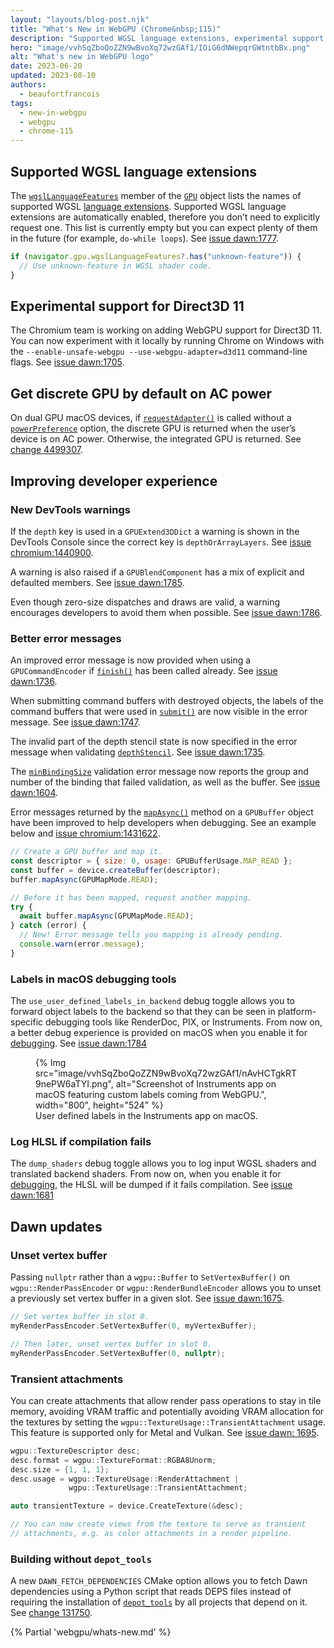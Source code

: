 ```yaml
---
layout: "layouts/blog-post.njk"
title: "What's New in WebGPU (Chrome&nbsp;115)"
description: "Supported WGSL language extensions, experimental support for Direct3D 11, and more."
hero: "image/vvhSqZboQoZZN9wBvoXq72wzGAf1/IOiG6dNWepqrGWtntbBx.png"
alt: "What's new in WebGPU logo"
date: 2023-06-20
updated: 2023-08-10
authors:
  - beaufortfrancois
tags:
  - new-in-webgpu
  - webgpu
  - chrome-115
---
```


## Supported WGSL language extensions

The [`wgslLanguageFeatures`](https://www.w3.org/TR/webgpu/#gpuwgsllanguagefeatures) member of the [`GPU`](https://developer.mozilla.org/docs/Web/API/GPU) object lists the names of supported WGSL [language extensions](https://gpuweb.github.io/gpuweb/wgsl/#language-extension). Supported WGSL language extensions are automatically enabled, therefore you don’t need to explicitly request one. This list is currently empty but you can expect plenty of them in the future (for example, `do-while loops`). See [issue dawn:1777](https://bugs.chromium.org/p/dawn/issues/detail?id=1777).

```js
if (navigator.gpu.wgslLanguageFeatures?.has("unknown-feature")) {
  // Use unknown-feature in WGSL shader code.
}
```

## Experimental support for Direct3D 11

The Chromium team is working on adding WebGPU support for Direct3D 11. You can now experiment with it locally by running Chrome on Windows with the `--enable-unsafe-webgpu --use-webgpu-adapter=d3d11` command-line flags. See [issue dawn:1705](https://bugs.chromium.org/p/dawn/issues/detail?id=1705).

## Get discrete GPU by default on AC power 

On dual GPU macOS devices, if [`requestAdapter()`](https://developer.mozilla.org/docs/Web/API/GPU/requestAdapter) is called without a [`powerPreference`](https://developer.mozilla.org/docs/Web/API/GPU/requestAdapter#powerpreference) option, the discrete GPU is returned when the user’s device is on AC power. Otherwise, the integrated GPU is returned. See [change 4499307]( https://chromium-review.googlesource.com/c/chromium/src/+/4499307).

## Improving developer experience 
 
### New DevTools warnings

If the `depth` key is used in a `GPUExtend3DDict` a warning is shown in the DevTools Console since the correct key is `depthOrArrayLayers`. See [issue chromium:1440900](https://bugs.chromium.org/p/chromium/issues/detail?id=1440900).

A warning is also raised if  a `GPUBlendComponent` has a mix of explicit and defaulted members. See [issue dawn:1785](https://bugs.chromium.org/p/dawn/issues/detail?id=1785).

Even though zero-size dispatches and draws are valid, a warning encourages developers to avoid them when possible. See [issue dawn:1786](https://bugs.chromium.org/p/dawn/issues/detail?id=1786).

### Better error messages 
 
An improved error message is now provided when using a `GPUCommandEncoder` if [`finish()`](https://developer.mozilla.org/docs/Web/API/GPUCommandEncoder/finish) has been called already. See [issue dawn:1736](https://bugs.chromium.org/p/dawn/issues/detail?id=1736).

When submitting command buffers with destroyed objects, the labels of the command buffers that were used in [`submit()`](https://developer.mozilla.org/docs/Web/API/GPUQueue/submit) are now visible in the error message. See [issue dawn:1747](https://bugs.chromium.org/p/dawn/issues/detail?id=1747).


The invalid part of the depth stencil state is now specified in the error message when validating [`depthStencil`](https://developer.mozilla.org/docs/Web/API/GPUDevice/createRenderPipeline#depthstencil_object_structure). See [issue dawn:1735](https://bugs.chromium.org/p/dawn/issues/detail?id=1735).

The [`minBindingSize`](https://gpuweb.github.io/gpuweb/#dom-gpubufferbindinglayout-minbindingsize) validation error message now reports the group and number of the binding that failed validation, as well as the buffer. See [issue dawn:1604](https://bugs.chromium.org/p/dawn/issues/detail?id=1604).


Error messages returned by the [`mapAsync()`](https://developer.mozilla.org/docs/Web/API/GPUBuffer/mapAsync) method on a `GPUBuffer` object have been improved to help developers when debugging. See an example below and [issue chromium:1431622](https://bugs.chromium.org/p/chromium/issues/detail?id=1431622).

```js
// Create a GPU buffer and map it.
const descriptor = { size: 0, usage: GPUBufferUsage.MAP_READ };
const buffer = device.createBuffer(descriptor);
buffer.mapAsync(GPUMapMode.READ);

// Before it has been mapped, request another mapping.
try {
  await buffer.mapAsync(GPUMapMode.READ);
} catch (error) {
  // New! Error message tells you mapping is already pending.
  console.warn(error.message);
}
```

### Labels in macOS debugging tools

The `use_user_defined_labels_in_backend` debug toggle allows you to forward object labels to the backend so that they can be seen in platform-specific debugging tools like RenderDoc, PIX, or Instruments. From now on, a better debug experience is provided on macOS when you enable it for [debugging](https://dawn.googlesource.com/dawn/+/refs/heads/main/docs/dawn/debugging.md). See [issue dawn:1784](https://bugs.chromium.org/p/dawn/issues/detail?id=1784)

<figure>
  {% Img src="image/vvhSqZboQoZZN9wBvoXq72wzGAf1/nAvHCTgkRT9nePW6aTYI.png", alt="Screenshot of Instruments app on macOS featuring custom labels coming from WebGPU.", width="800", height="524" %}
  <figcaption>
    User defined labels in the Instruments app on macOS.
  </figcaption>
</figure>


### Log HLSL if compilation fails

The `dump_shaders` debug toggle allows you to log input WGSL shaders and translated backend shaders. From now on, when you enable it for [debugging](https://dawn.googlesource.com/dawn/+/refs/heads/main/docs/dawn/debugging.md), the HLSL will be dumped if it fails compilation. See [issue dawn:1681](https://bugs.chromium.org/p/dawn/issues/detail?id=1681)

## Dawn updates

### Unset vertex buffer

Passing `nullptr` rather than a `wgpu::Buffer` to `SetVertexBuffer()` on `wgpu::RenderPassEncoder` or `wgpu::RenderBundleEncoder` allows you to unset a previously set vertex buffer in a given slot. See [issue dawn:1675](https://bugs.chromium.org/p/dawn/issues/detail?id=1675).

```cpp
// Set vertex buffer in slot 0.
myRenderPassEncoder.SetVertexBuffer(0, myVertexBuffer);

// Then later, unset vertex buffer in slot 0.
myRenderPassEncoder.SetVertexBuffer(0, nullptr);
```

### Transient attachments

You can create attachments that allow render pass operations to stay in tile memory, avoiding VRAM traffic and potentially avoiding VRAM allocation for the textures by setting the `wgpu::TextureUsage::TransientAttachment` usage. This feature is supported only for Metal and Vulkan. See [issue dawn: 1695](https://bugs.chromium.org/p/dawn/issues/detail?id=1695).

```cpp
wgpu::TextureDescriptor desc;
desc.format = wgpu::TextureFormat::RGBA8Unorm;
desc.size = {1, 1, 1};
desc.usage = wgpu::TextureUsage::RenderAttachment |
             wgpu::TextureUsage::TransientAttachment;

auto transientTexture = device.CreateTexture(&desc);

// You can now create views from the texture to serve as transient
// attachments, e.g. as color attachments in a render pipeline.
```

### Building without `depot_tools`

A new `DAWN_FETCH_DEPENDENCIES` CMake option allows you to fetch Dawn dependencies using a Python script that reads DEPS files instead of requiring the installation of [`depot_tools`](http://commondatastorage.googleapis.com/chrome-infra-docs/flat/depot_tools/docs/html/depot_tools_tutorial.html#_setting_up) by all projects that depend on it. See [change 131750](https://dawn-review.googlesource.com/c/dawn/+/131750).

{% Partial 'webgpu/whats-new.md' %}
